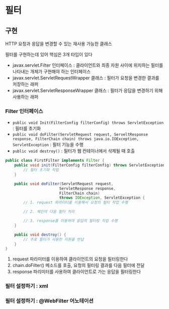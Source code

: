 # 필터

## 구현

HTTP 요청과 응답을 변경할 수 있는 재사용 가능한 클래스

필터를 구현하는데 있어 핵심은 3개 타입이 있다

- javax.servlet.Filter 인터페이스 : 클라이언트와 최종 자원 사이에 위치하는 필터를 나타내는 개체가 구현해야 하는 인터페이스
- javax.servlet.ServletRequestWrapper 클래스 : 필터가 요청을 변경한 결과를 저장하는 래퍼
- javax.servlet.ServletResponseWrapper 클래스 : 필터가 응답을 변경하기 위해 사용하는 래퍼

### Filter 인터페이스

- `public void Init(FilterConfig filterConfig) throws ServletException` : 필터를 초기화
- `public void doFilter(ServletRequest request, ServeltResponse response, FilterChain chain) throws java.io.IOException, ServletException` : 필터 기능을 수행
- `public void destroy()` : 필터가 웹 컨테이너에서 삭제될 때 호출

```java
public class FirstFilter implements Filter {
    public void init(FilterConfig filterConfig) throws ServletException {
        // 필터 초기화 작업
    }

    public void doFilter(ServletRequest request,
                        ServletResponse response,
                        FilterChain chain)
                        throws IOException, ServletException {
        // 1. request 파라미터를 이용해서 요청의 필터 작업 수행

        // 2. 체인의 다음 필터 처리

        // 3. response를 이용하여 응답의 필터링 작업 수행
    }

    public void destroy() {
        // 주로 필터가 사용한 지원을 반납
    }
}
```

1. request 파라미터를 이용하여 클라이언트의 요청을 필터링한다
2. chain.doFilter() 메소드를 호출, 요청의 필터링 결과를 다음 필터에 전달
3. response 파리미터를 사용하여 클라이언트로 가는 응답을 필터링한다


### 필터 설정하기 : xml

### 필터 설정하기 : @WebFilter 어노테이션

